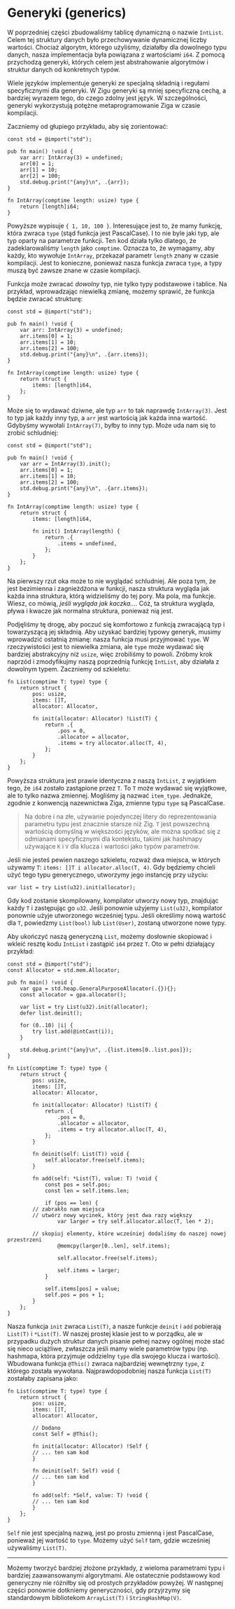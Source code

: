 # Generyki (generics)

W poprzedniej części zbudowaliśmy tablicę dynamiczną o nazwie `IntList`. Celem tej struktury danych było przechowywanie dynamicznej liczby wartości. Chociaż algorytm, którego użyliśmy, działałby dla dowolnego typu danych, nasza implementacja była powiązana z wartościami `i64`. Z pomocą przychodzą generyki, których celem jest abstrahowanie algorytmów i struktur danych od konkretnych typów.

Wiele języków implementuje generyki ze specjalną składnią i regułami specyficznymi dla generyki. W Zigu generyki są mniej specyficzną cechą, a bardziej wyrazem tego, do czego zdolny jest język. W szczególności, generyki wykorzystują potężne metaprogramowanie Ziga w czasie kompilacji.

Zaczniemy od głupiego przykładu, aby się zorientować:

```zig
const std = @import("std");

pub fn main() !void {
    var arr: IntArray(3) = undefined;
    arr[0] = 1;
    arr[1] = 10;
    arr[2] = 100;
    std.debug.print("{any}\n", .{arr});
}

fn IntArray(comptime length: usize) type {
    return [length]i64;
}
```

Powyższe wypisuje `{ 1, 10, 100 }`. Interesujące jest to, że mamy funkcję, która zwraca `type` (stąd funkcja jest PascalCase). I to nie byle jaki typ, ale typ oparty na parametrze funkcji. Ten kod działa tylko dlatego, że zadeklarowaliśmy `length` jako `comptime`. Oznacza to, że wymagamy, aby każdy, kto wywołuje `IntArray`, przekazał parametr `length` znany w czasie kompilacji. Jest to konieczne, ponieważ nasza funkcja zwraca `type`, a typy muszą być zawsze znane w czasie kompilacji.

Funkcja może zwracać _dowolny_ typ, nie tylko typy podstawowe i tablice. Na przykład, wprowadzając niewielką zmianę, możemy sprawić, że funkcja będzie zwracać strukturę:

```zig
const std = @import("std");

pub fn main() !void {
    var arr: IntArray(3) = undefined;
    arr.items[0] = 1;
    arr.items[1] = 10;
    arr.items[2] = 100;
    std.debug.print("{any}\n", .{arr.items});
}

fn IntArray(comptime length: usize) type {
    return struct {
        items: [length]i64,
    };
}
```

Może się to wydawać dziwne, ale typ `arr` to tak naprawdę `IntArray(3)`. Jest to typ jak każdy inny typ, a `arr` jest wartością jak każda inna wartość. Gdybyśmy wywołali `IntArray(7)`, byłby to inny typ. Może uda nam się to zrobić schludniej:

```zig
const std = @import("std");

pub fn main() !void {
    var arr = IntArray(3).init();
    arr.items[0] = 1;
    arr.items[1] = 10;
    arr.items[2] = 100;
    std.debug.print("{any}\n", .{arr.items});
}

fn IntArray(comptime length: usize) type {
    return struct {
        items: [length]i64,

        fn init() IntArray(length) {
            return .{
                .items = undefined,
            };
        }
    };
}
```

Na pierwszy rzut oka może to nie wyglądać schludniej. Ale poza tym, że jest bezimienna i zagnieżdżona w funkcji, nasza struktura wygląda jak każda inna struktura, którą widzieliśmy do tej pory. Ma pola, ma funkcje. Wiesz, co mówią, _jeśli wygląda jak kaczka..._. Cóż, ta struktura wygląda, pływa i kwacze jak normalna struktura, ponieważ nią jest.

Podjęliśmy tę drogę, aby poczuć się komfortowo z funkcją zwracającą typ i towarzyszącą jej składnią. Aby uzyskać bardziej typowy generyk, musimy wprowadzić ostatnią zmianę: nasza funkcja musi przyjmować `type`. W rzeczywistości jest to niewielka zmiana, ale `type` może wydawać się bardziej abstrakcyjny niż `usize`, więc zrobiliśmy to powoli. Zróbmy krok naprzód i zmodyfikujmy naszą poprzednią funkcję `IntList`, aby działała z dowolnym typem. Zaczniemy od szkieletu:

```zig
fn List(comptime T: type) type {
    return struct {
        pos: usize,
        items: []T,
        allocator: Allocator,

        fn init(allocator: Allocator) !List(T) {
            return .{
                .pos = 0,
                .allocator = allocator,
                .items = try allocator.alloc(T, 4),
            };
        }
    };
}
```

Powyższa struktura jest prawie identyczna z naszą `IntList`, z wyjątkiem tego, że `i64` zostało zastąpione przez `T`. To `T` może wydawać się wyjątkowe, ale to tylko nazwa zmiennej. Mogliśmy ją nazwać `item_type`. Jednakże, zgodnie z konwencją nazewnictwa Ziga, zmienne typu `type` są PascalCase.

> Na dobre i na złe, używanie pojedynczej litery do reprezentowania parametru typu jest znacznie starsze niż Zig. `T` jest powszechną wartością domyślną w większości języków, ale można spotkać się z odmianami specyficznymi dla kontekstu, takimi jak hashmapy używające `K` i `V` dla klucza i wartości jako typów parametrów.

Jeśli nie jesteś pewien naszego szkieletu, rozważ dwa miejsca, w których używamy `T`: `items: []T i allocator.alloc(T, 4)`. Gdy będziemy chcieli użyć tego typu generycznego, utworzymy jego instancję przy użyciu:

```zig
var list = try List(u32).init(allocator);
```

Gdy kod zostanie skompilowany, kompilator utworzy nowy typ, znajdując każdy `T` i zastępując go `u32`. Jeśli ponownie użyjemy `List(u32)`, kompilator ponownie użyje utworzonego wcześniej typu. Jeśli określimy nową wartość dla `T`, powiedzmy `List(bool)` lub `List(User)`, zostaną utworzone nowe typy.

Aby ukończyć naszą generyczną `List`, możemy dosłownie skopiować i wkleić resztę kodu `IntList` i zastąpić `i64` przez `T`. Oto w pełni działający przykład:

```zig
const std = @import("std");
const Allocator = std.mem.Allocator;

pub fn main() !void {
    var gpa = std.heap.GeneralPurposeAllocator(.{}){};
    const allocator = gpa.allocator();

    var list = try List(u32).init(allocator);
    defer list.deinit();

    for (0..10) |i| {
        try list.add(@intCast(i));
    }

    std.debug.print("{any}\n", .{list.items[0..list.pos]});
}

fn List(comptime T: type) type {
    return struct {
        pos: usize,
        items: []T,
        allocator: Allocator,

        fn init(allocator: Allocator) !List(T) {
            return .{
                .pos = 0,
                .allocator = allocator,
                .items = try allocator.alloc(T, 4),
            };
        }

        fn deinit(self: List(T)) void {
            self.allocator.free(self.items);
        }

        fn add(self: *List(T), value: T) !void {
            const pos = self.pos;
            const len = self.items.len;

            if (pos == len) {
        // zabrakło nam miejsca
        // utwórz nowy wycinek, który jest dwa razy większy
                var larger = try self.allocator.alloc(T, len * 2);

        // skopiuj elementy, które wcześniej dodaliśmy do naszej nowej przestrzeni
                @memcpy(larger[0..len], self.items);

                self.allocator.free(self.items);

                self.items = larger;
            }

            self.items[pos] = value;
            self.pos = pos + 1;
        }
    };
}
```

Nasza funkcja `init` zwraca `List(T)`, a nasze funkcje `deinit` i `add` pobierają `List(T)` i `*List(T)`. W naszej prostej klasie jest to w porządku, ale w przypadku dużych struktur danych pisanie pełnej nazwy ogólnej może stać się nieco uciążliwe, zwłaszcza jeśli mamy wiele parametrów typu (np. hashmapa, która przyjmuje oddzielny `type` dla swojego klucza i wartości). Wbudowana funkcja `@This()` zwraca najbardziej wewnętrzny `type`, z którego została wywołana. Najprawdopodobniej nasza funkcja `List(T)` zostałaby zapisana jako:

```zig
fn List(comptime T: type) type {
    return struct {
        pos: usize,
        items: []T,
        allocator: Allocator,

        // Dodano
        const Self = @This();

        fn init(allocator: Allocator) !Self {
        // ... ten sam kod
        }

        fn deinit(self: Self) void {
        // ... ten sam kod
        }

        fn add(self: *Self, value: T) !void {
        // ... ten sam kod
        }
    };
}
```

`Self` nie jest specjalną nazwą, jest po prostu zmienną i jest PascalCase, ponieważ jej wartość to `type`. Możemy użyć `Self` tam, gdzie wcześniej używaliśmy `List(T)`.

---

Możemy tworzyć bardziej złożone przykłady, z wieloma parametrami typu i bardziej zaawansowanymi algorytmami. Ale ostatecznie podstawowy kod generyczny nie różniłby się od prostych przykładów powyżej. W następnej części ponownie dotkniemy generyczności, gdy przyjrzymy się standardowym bibliotekom `ArrayList(T)` i `StringHashMap(V)`.

